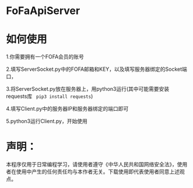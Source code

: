 # FoFaApiServer
# 如何使用

1.你需要拥有一个FOFA会员的账号

2.填写ServerSocket.py中的FOFA邮箱和KEY，以及填写服务器绑定的Socket端口，

3.将ServerSocket.py放在服务器上，用python3运行(其中可能需要安装requests库 ` pip3 install requests`)

4.填写Client.py中的服务器IP和服务器绑定的端口即可

5.python3运行Client.py，开始使用

# 声明：
本程序仅用于日常编程学习，请使用者遵守《中华人民共和国网络安全法》，使用者在使用中产生的任何责任均与本作者无关。下载使用即代表使用者同意上述观点。
